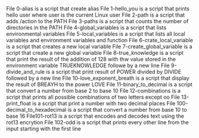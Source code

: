 File 0-alias is a script that create alias
File 1-hello_you is a script that prints hello user where user is the current Linux user
File 2-path is a script that adds /action to the PATH
File 3-paths is a script that counts the number of directories in the PATH
File 4-global_variables is a script that lists environmental variables
File 5-local_variables is a script that lists all local variables and environment variables and function
File 6-crate_local_variable is a script that creates a new local variable
File 7-create_global_variable is a script that create a new global variable
File 8-true_knowledge is a script that print the result of the addition of 128 with thw value stored in the environment variable TRUEKNOWLEDGE followe by a new line
File 9-divide_and_rule is a script that print result of POWER divided by DIVIDE followed by a new line
File 10-love_exponent_breath is a script that display the result of BREAYH to the power LOVE
File 11-binary_to_decimal is a script that convert a number from base 2 to base 10
File 12-combinations is a script that prints all possible combinations of two letters except oo
File 13-print_float is a script that print a number with two decimal places
File 100-decimal_to_hexadecimal is a script that convert a number from base 10 to base 16
File101-rot13 is a script that encodes and decodes text using the rot13 encrytion
File 102-odd is a script that prints every other line from the input starting with the first line                  
